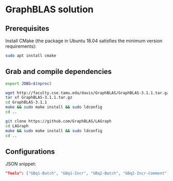 # GraphBLAS solution

## Prerequisites

Install CMake (the package in Ubuntu 18.04 satisfies the minimum version requirements):

```bash
sudo apt install cmake
```

## Grab and compile dependencies

```bash
export JOBS=$(nproc)

wget http://faculty.cse.tamu.edu/davis/GraphBLAS/GraphBLAS-3.1.1.tar.gz
tar xf GraphBLAS-3.1.1.tar.gz
cd GraphBLAS-3.1.1
make && sudo make install && sudo ldconfig
cd ..

git clone https://github.com/GraphBLAS/LAGraph
cd LAGraph
make && sudo make install && sudo ldconfig
cd ..
```

## Configurations

JSON snippet:

```json
"Tools": ["GBq1-Batch", "GBq1-Incr", "GBq2-Batch", "GBq2-Incr-Comment"],
```
